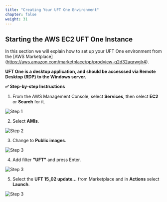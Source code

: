 ```yaml
---
title: "Creating Your UFT One Environment"
chapter: false
weight: 31
---
```


## Starting the AWS EC2 UFT One Instance

In this section we will explain how to set up your UFT One environment from the [AWS Marketplace] (https://aws.amazon.com/marketplace/pp/prodview-q2d32aqrwglr4).


**UFT One is a desktop application, and should be accesssed via Remote Desktop (RDP) to the Windows server.**

**:white_check_mark: Step-by-step Instructions**

1. From the AWS Management Console, select **Services**, then select **EC2** or **Search** for it.

![Step 1](/images/030_initiate_uftone_instance/search-ec2.png)

2. Select **AMIs**.

![Step 2](/images/030_initiate_uftone_instance/Ec2_AMI.png)

3. Change to **Public images**.

![Step 3](/images/030_initiate_uftone_instance/ami_public.png)

4. Add filter **"UFT"** and press Enter.

![Step 3](/images/030_initiate_uftone_instance/uft_ami_details.png)

5. Select the **UFT 15_02 update...** from Marketplace and in **Actions** select **Launch**.

![Step 3](/images/030_initiate_uftone_instance/ami_launch.png)